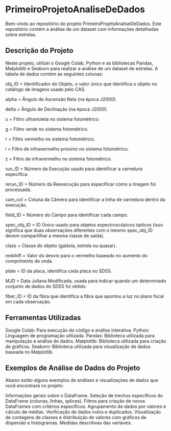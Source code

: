 # PrimeiroProjetoAnaliseDeDados
Bem-vindo ao repositório do projeto PrimeiroProjetoAnaliseDeDados. Este repositório contém a análise de um dataset com informações detalhadas sobre estrelas.


## Descrição do Projeto
Neste projeto, utilizei o Google Colab, Python e as bibliotecas Pandas, Matplotlib e Seaborn para realizar a análise de um dataset de estrelas. A tabela de dados contém as seguintes colunas:

obj_ID = Identificador do Objeto, o valor único que identifica o objeto no catálogo de imagens usado pelo CAS.

alpha = Ângulo de Ascensão Reta (na época J2000).

delta = Ângulo de Declinação (na época J2000).

u = Filtro ultravioleta no sistema fotométrico.

g = Filtro verde no sistema fotométrico.

r = Filtro vermelho no sistema fotométrico.

i = Filtro de infravermelho próximo no sistema fotométrico.

z = Filtro de infravermelho no sistema fotométrico.

run_ID = Número da Execução usado para identificar a varredura específica.

rerun_ID = Número da Reexecução para especificar como a imagem foi processada.

cam_col = Coluna da Câmera para identificar a linha de varredura dentro da execução.

field_ID = Número do Campo para identificar cada campo.

spec_obj_ID = ID Único usado para objetos espectroscópicos ópticos (isso significa que duas observações diferentes com o mesmo spec_obj_ID devem compartilhar a mesma classe de saída).

class = Classe do objeto (galáxia, estrela ou quasar).

redshift = Valor do desvio para o vermelho baseado no aumento do comprimento de onda.

plate = ID da placa, identifica cada placa no SDSS.

MJD = Data Juliana Modificada, usada para indicar quando um determinado conjunto de dados do SDSS foi obtido.

fiber_ID = ID da fibra que identifica a fibra que apontou a luz no plano focal em cada observação.


## Ferramentas Utilizadas
Google Colab: Para execução do código e análise interativa.
Python: Linguagem de programação utilizada.
Pandas: Biblioteca utilizada para manipulação e análise de dados.
Matplotlib: Biblioteca utilizada para criação de gráficos.
Seaborn: Biblioteca utilizada para visualização de dados baseada no Matplotlib.


## Exemplos de Análise de Dados do Projeto
Abaixo estão alguns exemplos de análises e visualizações de dados que você encontrará no projeto:

Informações gerais sobre o DataFrame.
Seleção de trechos específicos do DataFrame (colunas, linhas, splices).
Filtros para criação de novos DataFrames com critérios específicos.
Agrupamento de dados por valores e cálculo de médias.
Verificação de dados nulos e duplicados.
Visualização de contagens de classes e distribuição de valores com gráficos de dispersão e histogramas.
Medidas descritivas das variáveis.
